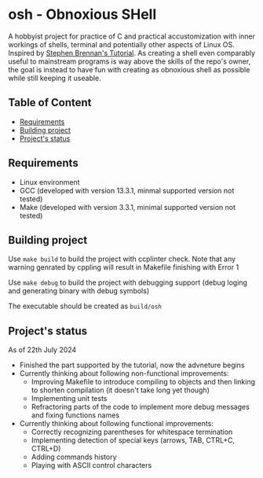 # osh - Obnoxious SHell

A hobbyist project for practice of C and practical accustomization with inner workings of shells, terminal and potentially other aspects of Linux OS. Inspired by [Stephen Brennan's Tutorial](https://brennan.io/2015/01/16/write-a-shell-in-c/). As creating a shell even comparably useful to mainstream programs is way above the skills of the repo's owner, the goal is instead to have fun with creating as obnoxious shell as possible while still keeping it useable.

## Table of Content
- [Requirements](#requirements)
- [Building project](#building-project)
- [Project's status](#project-s-status)

## Requirements
- Linux environment
- GCC (developed with version 13.3.1, minmal supported version not tested)
- Make (developed with version 3.3.1, minimal supported version not tested)

## Building project 

Use `make build` to build the project with ccplinter check. Note that any warning genrated by cppling will result in Makefile finishing with Error 1

Use `make debug` to build the project with debugging support (debug loging and generating binary with debug symbols)

The executable should be created as `build/osh`

## Project's status

As of 22th July 2024
- Finished the part supported by the tutorial, now the advneture begins
- Currently thinking about following non-functional improvements:
  * Improving Makefile to introduce compiling to objects and then linking to shorten compilation (it doesn't take long yet though)
  * Implementing unit tests
  * Refractoring parts of the code to implement more debug messages and fixing functions names
- Currently thinking about following functional improvements:
  * Correctly recognizing parentheses for whitespace termination
  * Implementing detection of special keys (arrows, TAB, CTRL+C, CTRL+D)
  * Adding commands history
  * Playing with ASCII control characters
